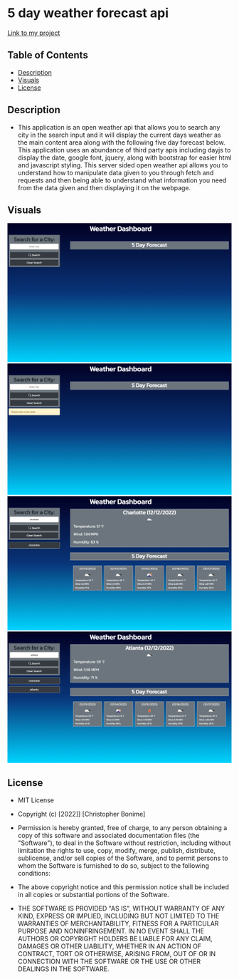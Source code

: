 # 5 day weather forecast api

[Link to my project](https://cujion.github.io/5-day-weather-forecast-api/)

## Table of Contents
- [Description](#description)
- [Visuals](#visuals)
- [License](#license)


## Description
* This application is an open weather api that allows you to search any city in the search input and it will display the current days weather as the main content area along with the following five day forecast below. This application uses an abundance of third party apis including dayjs to display the date, google font, jquery, along with bootstrap for easier html and javascript styling. This server sided open weather api allows you to understand how to manipulate data given to you through fetch and requests and then being able to understand what information you need from the data given and then displaying it on the webpage.  

## Visuals
![Page overview](./assets/images/homepage.png)
![Modal popup](./assets/images/modal-popup.png)
![Single city display](./assets/images/single-city-display.png)
![Multi-city display](./assets/images/multi-city-display.png)

## License
* MIT License

* Copyright (c) [2022]] [Christopher Bonime]

* Permission is hereby granted, free of charge, to any person obtaining a copy
of this software and associated documentation files (the "Software"), to deal
in the Software without restriction, including without limitation the rights
to use, copy, modify, merge, publish, distribute, sublicense, and/or sell
copies of the Software, and to permit persons to whom the Software is
furnished to do so, subject to the following conditions:

* The above copyright notice and this permission notice shall be included in all
copies or substantial portions of the Software.

* THE SOFTWARE IS PROVIDED "AS IS", WITHOUT WARRANTY OF ANY KIND, EXPRESS OR
IMPLIED, INCLUDING BUT NOT LIMITED TO THE WARRANTIES OF MERCHANTABILITY,
FITNESS FOR A PARTICULAR PURPOSE AND NONINFRINGEMENT. IN NO EVENT SHALL THE
AUTHORS OR COPYRIGHT HOLDERS BE LIABLE FOR ANY CLAIM, DAMAGES OR OTHER
LIABILITY, WHETHER IN AN ACTION OF CONTRACT, TORT OR OTHERWISE, ARISING FROM,
OUT OF OR IN CONNECTION WITH THE SOFTWARE OR THE USE OR OTHER DEALINGS IN THE
SOFTWARE.